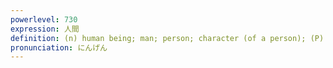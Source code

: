 ```yaml
---
powerlevel: 730
expression: 人間
definition: (n) human being; man; person; character (of a person); (P)
pronunciation: にんげん
---
```

